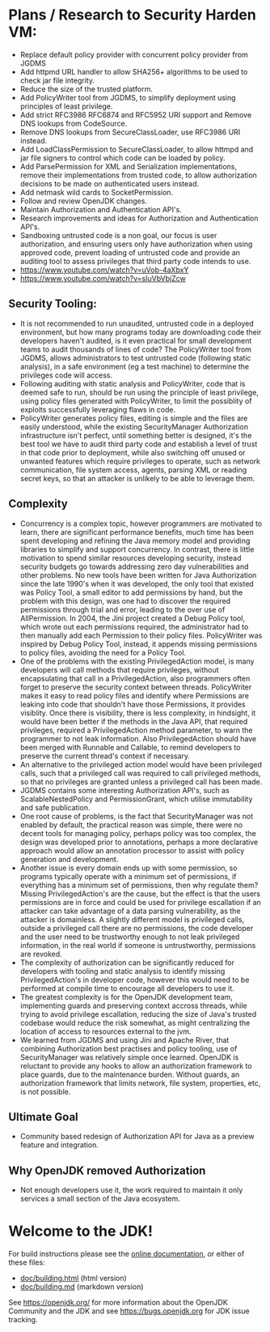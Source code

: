 # Plans / Research to Security Harden VM:
- Replace default policy provider with concurrent policy provider from JGDMS
- Add httpmd URL handler to allow SHA256+ algorithms to be used to check jar file integrity.
- Reduce the size of the trusted platform.
- Add PolicyWriter tool from JGDMS, to simplify deployment using principles of least privilege.
- Add strict RFC3986 RFC6874 and RFC5952 URI support and Remove DNS lookups from CodeSource.
- Remove DNS lookups from SecureClassLoader, use RFC3986 URI instead.
- Add LoadClassPermission to SecureClassLoader, to allow httmpd and jar file signers to control which code can be loaded by policy.
- Add ParsePermission for XML and Serialization implementations, remove their implementations from trusted code, to allow authorization decisions to be made on authenticated users instead.
- Add netmask wild cards to SocketPermission.
- Follow and review OpenJDK changes.
- Maintain Authorization and Authentication API's.
- Research improvements and ideas for Authorization and Authentication API's.
- Sandboxing untrusted code is a non goal, our focus is user authorization, and ensuring users only have authorization when using approved code, prevent loading of untrusted code and provide an auditing tool to assess privileges that third party code intends to use.
- https://www.youtube.com/watch?v=uVob-4aXbxY
- https://www.youtube.com/watch?v=sIuVbVbjZcw
  
## Security Tooling:
- It is not recommended to run unaudited, untrusted code in a deployed environment, but how many programs today are downloading code their developers haven't audited, is it even practical for small development teams to audit thousands of lines of code?   The PolicyWriter tool from JGDMS, allows administrators to test untrusted code (following static analysis), in a safe environment (eg a test machine) to determine the privileges code will access.
- Following auditing with static analysis and PolicyWriter, code that is deemed safe to run, should be run using the principle of least privilege, using policy files generated with PolicyWriter, to limit the possiblity of exploits successfully leveraging flaws in code.
- PolicyWriter generates policy files, editing is simple and the files are easily understood, while the existing SecurityManager Authorization infrastructure isn't perfect, until something better is designed, it's the best tool we have to audit third party code and establish a level of trust in that code prior to deployment, while also switching off unused or unwanted features which require privileges to operate, such as network communication, file system access, agents, parsing XML or reading secret keys, so that an attacker is unlikely to be able to leverage them.

## Complexity
- Concurrency is a complex topic, however programmers are motivated to learn, there are significant performance benefits, much time has been spent developing and refining the Java memory model and providing libraries to simplify and support concurrency.   In contrast, there is little motivation to spend similar resources developing security, instead security budgets go towards addressing zero day vulnerabilities and other problems.  No new tools have been written for Java Authorization since the late 1990's when it was developed, the only tool that existed was Policy Tool, a small editor to add permissions by hand, but the problem with this design, was one had to discover the required permissions through trial and error, leading to the over use of AllPermission.   In 2004, the Jini project created a Debug Policy tool, which wrote out each permissions required, the administrator had to then manually add each Permission to their policy files. PolicyWriter was inspired by Debug Policy Tool, instead, it appends missing permissions to policy files, avoiding the need for a Policy Tool.
- One of the problems with the existing PrivilegedAction model, is many developers will call methods that require privileges, without encapsulating that call in a PrivilegedAction, also programmers often forget to preserve the security context between threads.  PolicyWriter makes it easy to read policy files and identify where Permissions are leaking into code that shouldn't have those Permissions, it provides visiblity.  Once there is visibility, there is less complexity, in hindsight, it would have been better if the methods in the Java API, that required privileges, required a PrivilegedAction method parameter, to warn the programmer to not leak information.  Also PrivilegedAction should have been merged with Runnable and Callable, to remind developers to preserve the current thread's context if necessary.
- An alternative to the privileged action model would have been privileged calls, such that a privileged call was required to call privileged methods, so that no privileges are granted unless a privileged call has been made.
- JGDMS contains some interesting Authorization API's, such as ScalableNestedPolicy and PermissionGrant, which utilise immutability and safe publication.
- One root cause of problems, is the fact that SecurityManager was not enabled by default, the practical reason was simple, there were no decent tools for managing policy, perhaps policy was too complex, the design was developed prior to annotations, perhaps a more declarative approach would allow an annotation processor to assist with policy generation and development.
- Another issue is every domain ends up with some permission, so programs typically operate with a minimum set of permissions, if everything has a minimum set of permissions, then why regulate them?  Missing PrivilegedAction's are the cause, but the effect is that the users permissions are in force and could be used for privilege escallation if an attacker can take advantage of a data parsing vulnerability, as the attacker is domainless.  A slightly different model is privileged calls, outside a privileged call there are no permissions, the code developer and the user need to be trustworthy enough to not leak privileged information, in the real world if someone is untrustworthy, permissions are revoked.
- The complexity of authorization can be significantly reduced for developers with tooling and static analysis to identify missing PrivilegedAction's in developer code, however this would need to be performed at compile time to encourage all developers to use it.
- The greatest complexity is for the OpenJDK development team, implementing guards and preserving context accross threads, while trying to avoid privilege escallation, reducing the size of Java's trusted codebase would reduce the risk somewhat, as might centralizing the location of access to resources external to the jvm.
- We learned from JGDMS and using Jini and Apache River, that combining Authorization best practises and policy tooling, use of SecurityManager was relatively simple once learned.  OpenJDK is reluctant to provide any hooks to allow an authorization framework to place guards, due to the maintenance burden.  Without guards, an authorization framework that limits network, file system, properties, etc, is not possible.
## Ultimate Goal
- Community based redesign of Authorization API for Java as a preview feature and integration.

## Why OpenJDK removed Authorization
- Not enough developers use it, the work required to maintain it only services a small section of the Java ecosystem.

# Welcome to the JDK!

For build instructions please see the
[online documentation](https://openjdk.org/groups/build/doc/building.html),
or either of these files:

- [doc/building.html](doc/building.html) (html version)
- [doc/building.md](doc/building.md) (markdown version)

See <https://openjdk.org/> for more information about the OpenJDK
Community and the JDK and see <https://bugs.openjdk.org> for JDK issue
tracking.
